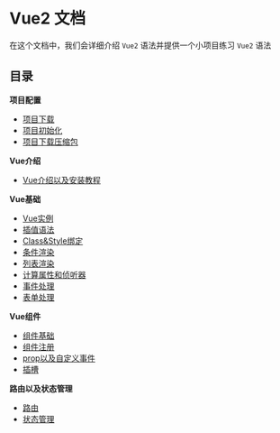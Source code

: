 # Vue2 文档

在这个文档中，我们会详细介绍 `Vue2` 语法并提供一个小项目练习 `Vue2` 语法

## 目录
**项目配置** 
- [项目下载](./00-项目配置/【01】项目下载.md)
- [项目初始化](./00-项目配置/【02】项目初始化.md)
- [项目下载压缩包](./00-项目配置/COMP225-Project-main.zip)

**Vue介绍**
- [Vue介绍以及安装教程](./01-Vue介绍/Vue介绍以及安装方法.md)

**Vue基础**
- [Vue实例](./02-Vue基础/01-Vue实例.md)
- [插值语法](./02-Vue基础/02-插值语法.md)
- [Class&Style绑定](./02-Vue基础/03-Class&Style绑定.md)
- [条件渲染](./02-Vue基础/04-条件渲染.md)
- [列表渲染](./02-Vue基础/05-列表渲染.md)
- [计算属性和侦听器](./02-Vue基础/06-计算属性和侦听器.md)
- [事件处理](./02-Vue基础/07-事件处理.md)
- [表单处理](./02-Vue基础/08-表单处理.md)

**Vue组件**
- [组件基础](./03-Vue组件/01-组件基础.md)
- [组件注册](./03-Vue组件/02-组件注册.md)
- [prop以及自定义事件](./03-Vue组件/03-prop以及自定义事件.md)
- [插槽](./03-Vue组件/04-插槽.md)

**路由以及状态管理**
- [路由](./04-路由以及状态管理/01-路由.md)
- [状态管理](./04-路由以及状态管理/02-状态管理.mdd)
